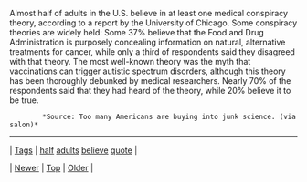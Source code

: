 <!--
title: Almost half of adults in the U.S. believe in at least one medical conspiracy theory, according to a report by the University of Chicago. Some conspiracy theories are widely held
date: 2020-06-28T15:27:00.356Z
tags: half, adults, believe, quote
-->




Almost half of adults in the U.S. believe in at least one medical conspiracy theory, according to a report by the University of Chicago. Some conspiracy theories are widely held: Some 37% believe that the Food and Drug Administration is purposely concealing information on natural, alternative treatments for cancer, while only a third of respondents said they disagreed with that theory. The most well-known theory was the myth that vaccinations can trigger autistic spectrum disorders, although this theory has been thoroughly debunked by medical researchers. Nearly 70% of the respondents said that they had heard of the theory, while 20% believe it to be true.

            *Source: Too many Americans are buying into junk science. (via salon)*

<!--BOTTOM-POST-NAVIGATION-->
---

| [Tags](tags.md) | [half](tag-half.md) [adults](tag-adults.md) [believe](tag-believe.md) [quote](tag-quote.md) |

| [Newer](92749713924.md) | [Top](index.md) | [Older](92772595364.md) |